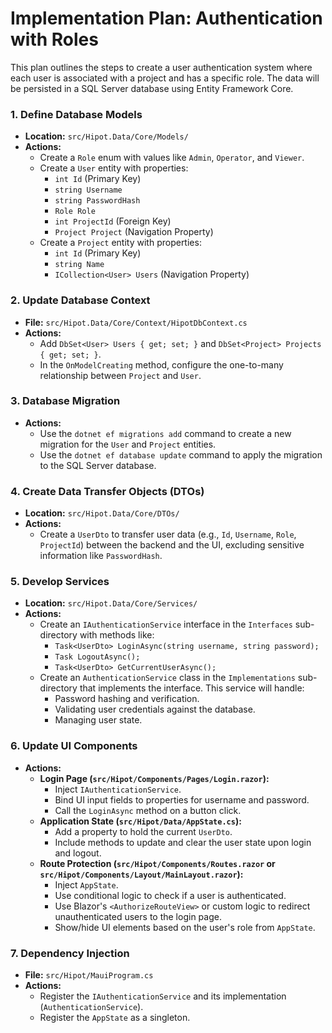 # Implementation Plan: Authentication with Roles

This plan outlines the steps to create a user authentication system where each user is associated with a project and has a specific role. The data will be persisted in a SQL Server database using Entity Framework Core.

### 1. Define Database Models

-   **Location:** `src/Hipot.Data/Core/Models/`
-   **Actions:**
    -   Create a `Role` enum with values like `Admin`, `Operator`, and `Viewer`.
    -   Create a `User` entity with properties:
        -   `int Id` (Primary Key)
        -   `string Username`
        -   `string PasswordHash`
        -   `Role Role`
        -   `int ProjectId` (Foreign Key)
        -   `Project Project` (Navigation Property)
    -   Create a `Project` entity with properties:
        -   `int Id` (Primary Key)
        -   `string Name`
        -   `ICollection<User> Users` (Navigation Property)

### 2. Update Database Context

-   **File:** `src/Hipot.Data/Core/Context/HipotDbContext.cs`
-   **Actions:**
    -   Add `DbSet<User> Users { get; set; }` and `DbSet<Project> Projects { get; set; }`.
    -   In the `OnModelCreating` method, configure the one-to-many relationship between `Project` and `User`.

### 3. Database Migration

-   **Actions:**
    -   Use the `dotnet ef migrations add` command to create a new migration for the `User` and `Project` entities.
    -   Use the `dotnet ef database update` command to apply the migration to the SQL Server database.

### 4. Create Data Transfer Objects (DTOs)

-   **Location:** `src/Hipot.Data/Core/DTOs/`
-   **Actions:**
    -   Create a `UserDto` to transfer user data (e.g., `Id`, `Username`, `Role`, `ProjectId`) between the backend and the UI, excluding sensitive information like `PasswordHash`.

### 5. Develop Services

-   **Location:** `src/Hipot.Data/Core/Services/`
-   **Actions:**
    -   Create an `IAuthenticationService` interface in the `Interfaces` sub-directory with methods like:
        -   `Task<UserDto> LoginAsync(string username, string password);`
        -   `Task LogoutAsync();`
        -   `Task<UserDto> GetCurrentUserAsync();`
    -   Create an `AuthenticationService` class in the `Implementations` sub-directory that implements the interface. This service will handle:
        -   Password hashing and verification.
        -   Validating user credentials against the database.
        -   Managing user state.

### 6. Update UI Components

-   **Actions:**
    -   **Login Page (`src/Hipot/Components/Pages/Login.razor`):**
        -   Inject `IAuthenticationService`.
        -   Bind UI input fields to properties for username and password.
        -   Call the `LoginAsync` method on a button click.
    -   **Application State (`src/Hipot/Data/AppState.cs`):**
        -   Add a property to hold the current `UserDto`.
        -   Include methods to update and clear the user state upon login and logout.
    -   **Route Protection (`src/Hipot/Components/Routes.razor` or `src/Hipot/Components/Layout/MainLayout.razor`):**
        -   Inject `AppState`.
        -   Use conditional logic to check if a user is authenticated.
        -   Use Blazor's `<AuthorizeRouteView>` or custom logic to redirect unauthenticated users to the login page.
        -   Show/hide UI elements based on the user's role from `AppState`.

### 7. Dependency Injection

-   **File:** `src/Hipot/MauiProgram.cs`
-   **Actions:**
    -   Register the `IAuthenticationService` and its implementation (`AuthenticationService`).
    -   Register the `AppState` as a singleton.